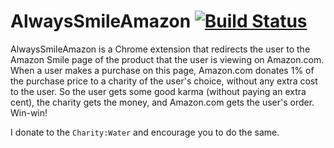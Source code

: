 AlwaysSmileAmazon [![Build Status](https://travis-ci.org/aawc/AlwaysSmileAmazon.svg?branch=master)](https://travis-ci.org/aawc/AlwaysSmileAmazon)
=================

AlwaysSmileAmazon is a Chrome extension that redirects the user to the Amazon Smile page of the product that the user is viewing on Amazon.com. When a user makes a purchase on this page, Amazon.com donates 1% of the purchase price to a charity of the user's choice, without any extra cost to the user.
So the user gets some good karma (without paying an extra cent), the charity gets the money, and Amazon.com gets the user's order. Win-win!

I donate to the `Charity:Water` and encourage you to do the same.
